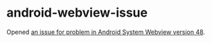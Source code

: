 # android-webview-issue

Opened [an issue for problem in Android System Webview version 48](https://code.google.com/p/android/issues/detail?id=201416).
